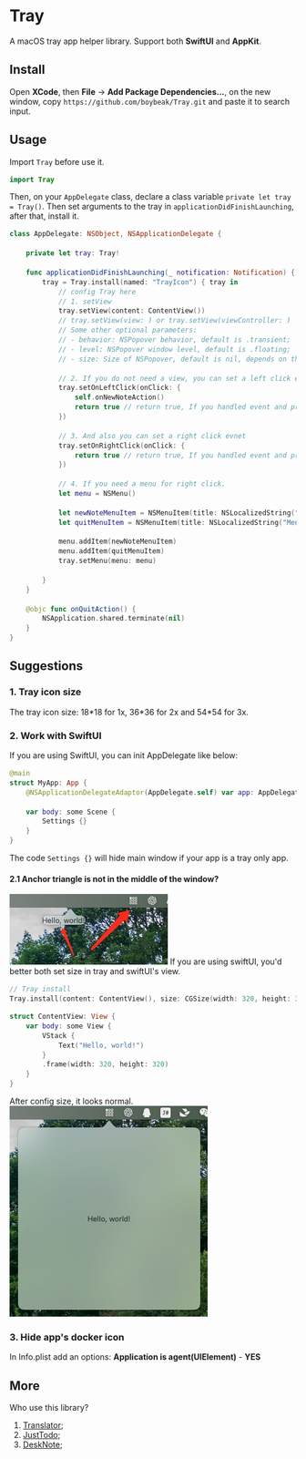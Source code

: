 # Tray
A macOS tray app helper library. Support both **SwiftUI** and **AppKit**.

## Install
Open **XCode**, then **File** -> **Add Package Dependencies...**, on the new window, copy `https://github.com/boybeak/Tray.git` and paste it to search input.

## Usage
Import `Tray` before use it.
```swift
import Tray
```
Then, on your `AppDelegate` class, declare a class variable `private let tray = Tray()`. Then set arguments to the tray in `applicationDidFinishLaunching`, after that, install it.
```swift
class AppDelegate: NSObject, NSApplicationDelegate {
    
    private let tray: Tray!
    
    func applicationDidFinishLaunching(_ notification: Notification) {
        tray = Tray.install(named: "TrayIcon") { tray in 
            // config Tray here
            // 1. setView
            tray.setView(content: ContentView()) 
            // tray.setView(view: ) or tray.setView(viewController: )
            // Some other optional parameters:
            // - behavior: NSPopover behavior, default is .transient;
            // - level: NSPopover window level, default is .floating;
            // - size: Size of NSPopover, default is nil, depends on the view you passed in.

            // 2. If you do not need a view, you can set a left click event
            tray.setOnLeftClick(onClick: {
                self.onNewNoteAction()
                return true // return true, If you handled event and prevent default action, the default action is show popover view if you set.
            })

            // 3. And also you can set a right click evnet
            tray.setOnRightClick(onClick: {
                return true // return true, If you handled event and prevent default action, the default action is show menu if you set.
            })

            // 4. If you need a menu for right click.
            let menu = NSMenu()
        
            let newNoteMenuItem = NSMenuItem(title: NSLocalizedString("Menu_item_new_note", comment: ""), action: #selector(onNewNoteAction), keyEquivalent: "")
            let quitMenuItem = NSMenuItem(title: NSLocalizedString("Menu_item_quit", comment: ""), action: #selector(onQuitAction), keyEquivalent: "")
            
            menu.addItem(newNoteMenuItem)
            menu.addItem(quitMenuItem)
            tray.setMenu(menu: menu)

        }
    }
    
    @objc func onQuitAction() {
        NSApplication.shared.terminate(nil)
    }
}
```

## Suggestions

### 1. Tray icon size
The tray icon size: 18\*18 for 1x, 36\*36 for 2x and 54\*54 for 3x.

### 2. Work with SwiftUI
If you are using SwiftUI, you can init AppDelegate like below:
```swift
@main
struct MyApp: App {
    @NSApplicationDelegateAdaptor(AppDelegate.self) var app: AppDelegate

    var body: some Scene {
        Settings {}
    }
}
```
The code `Settings {}` will hide main window if your app is a tray only app.

#### 2.1 Anchor triangle is not in the middle of the window?
![anchor-triangle-issue](./art/anchor-triangle-issue.jpg)
If you are using swiftUI, you'd better both set size in tray and swiftUI's view.
```swift
// Tray install
Tray.install(content: ContentView(), size: CGSize(width: 320, height: 320))
```
```swift
struct ContentView: View {
    var body: some View {
        VStack {
            Text("Hello, world!")
        }
        .frame(width: 320, height: 320)
    }
}
```
After config size, it looks normal.
![anchor-triangle-normal](./art/anchor-triangle-normal.jpg)

### 3. Hide app's docker icon
In Info.plist add an options: **Application is agent(UIElement)** - **YES**

## More
Who use this library?
1. [Translator](https://github.com/boybeak/TranslatorDocs);
2. [JustTodo](https://github.com/boybeak/JustTodo);
3. [DeskNote](https://github.com/boybeak/DeskNote);